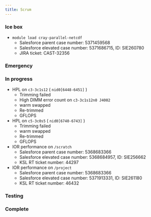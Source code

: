 ```yaml
---
title: Scrum
---
```


### Ice box

- `module load cray-parallel-netcdf`
    - Salesforce parent case number: 5371459568
    - Salesforce elevated case number: 5371686715, ID: SIE260780
    - JIRA ticket: CAST-32356

### Emergency

### In progress

- HPL on `c3-3c1s12` ( `nid0[6448-6451]` )
    - Trimming failed
    - High DIMM error count on `c3-3c1s12n0 J4002`
    - warm swapped
    - Re-trimmed
    - GFLOPS
- HPL on `c5-3c0s5` ( `nid0[6740-6743]` )
    - Trimming failed
    - warm swapped
    - Re-trimmed
    - GFLOPS
- IOR performance on `/scratch`
    - Salesforce parent case number: 5368683366
    - Salesforce elevated case number: 5368684957, ID: SIE256662
    - KSL RT ticket number: 44297
- IOR performance on `/project`
    - Salesforce parent case number: 5368683366
    - Salesforce elevated case number: 5371913331, ID: SIE261180
    - KSL RT ticket number: 46432

### Testing

### Complete

